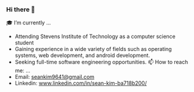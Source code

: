 ### Hi there 👋

<!--
**skim2929/skim2929** is a ✨ _special_ ✨ repository because its `README.md` (this file) appears on your GitHub profile.

Here are some ideas to get you started:

- 🔭 I’m currently working on ...
- 🌱 I’m currently learning ...
- 👯 I’m looking to collaborate on ...
- 🤔 I’m looking for help with ...
- 💬 Ask me about ...
- 📫 How to reach me: ...
- 😄 Pronouns: ...
- ⚡ Fun fact: ...
-->
🎓 I’m currently ...
  * Attending Stevens Institute of Technology as a computer science student
  * Gaining experience in a wide variety of fields such as operating systems, web development, and android development.
  * Seeking full-time software engineering opportunities.
 📫 How to reach me: ...
  * Email: seankim9641@gmail.com
  * Linkedin: www.linkedin.com/in/sean-kim-ba718b200/

